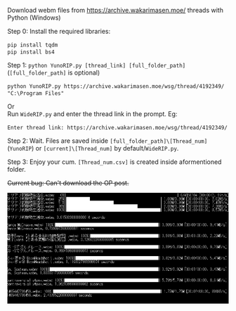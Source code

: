 Download webm files from https://archive.wakarimasen.moe/ threads with Python (Windows)

Step 0: Install the required libraries:
```
pip install tqdm
pip install bs4
```
Step 1: `python YunoRIP.py [thread_link] [full_folder_path]` (`[full_folder_path]` is optional)
```
python YunoRIP.py https://archive.wakarimasen.moe/wsg/thread/4192349/ "C:\Program Files"
```
Or \
Run `WideRIP.py` and enter the thread link in the prompt. Eg:
```
Enter thread link: https://archive.wakarimasen.moe/wsg/thread/4192349/
```

Step 2: Wait. Files are saved inside `[full_folder_path]\[Thread_num]` (`YunoRIP`) or `[current]\[Thread_num]` by default/`WideRIP.py`.

Step 3: Enjoy your cum. `[Thread_num.csv]` is created inside aformentioned folder.


~~Current bug: Can't download the OP post.~~

![](https://github.com/FuouM/wakarimasen-webm-download/blob/main/running.gif)

